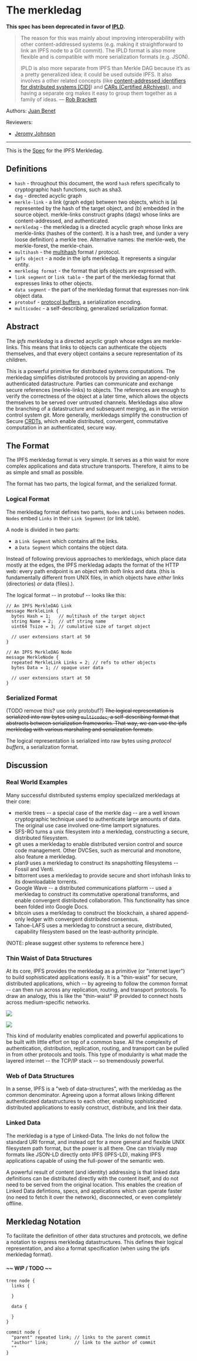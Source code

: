 # The merkledag

**This spec has been deprecated in favor of [IPLD](https://github.com/ipld/specs/tree/master/ipld).**

> The reason for this was mainly about improving interoperability with other content-addressed systems (e.g. making it straightforward to link an IPFS node to a Git commit). The IPLD format is also more flexible and is compatible with more serialization formats (e.g. JSON).
>
>IPLD is also more separate from IPFS than Merkle DAG because it’s as a pretty generalized idea; it could be used outside IPFS. It also involves a other related concepts (like [content-addressed identifiers for distributed systems [CID]](https://github.com/ipld/cid)) and [CARs (Certified ARchives)](https://github.com/ipld/specs/blob/master/CAR.md)), and having a separate org makes it easy to group them together as a family of ideas. — [Rob Brackett](https://github.com/ipfs/specs/issues/179#issuecomment-389980396)

Authors: [Juan Benet](https://github.com/jbenet)

Reviewers:

- [Jeromy Johnson](https://github.com/whyrusleeping)

* * *

This is the [Spec](../) for the IPFS Merkledag.

## Definitions

- `hash` - throughout this document, the word `hash` refers specifically to cryptographic hash functions, such as sha3.
- `dag` - directed acyclic graph
- `merkle-link` - a link (graph edge) between two objects, which is (a) represented by the hash of the target object, and (b) embedded in the source object. merkle-links construct graphs (dags) whose links are content-addressed, and authenticated.
- `merkledag` - the merkledag is a directed acyclic graph whose links are merkle-links (hashes of the content). It is a hash tree, and (under a very loose definition) a merkle tree. Alternative names: the merkle-web, the merkle-forest, the merkle-chain.
- `multihash` - the [multihash](https://github.com/jbenet/multihash) format / protocol.
- `ipfs object` - a node in the ipfs merkledag. It represents a singular entity.
- `merkledag format` - the format that ipfs objects are expressed with.
- `link segment` or `link table` - the part of the merkledag format that expresses links to other objects.
- `data segment` - the part of the merkledag format that expresses non-link object data.
- `protobuf` - [protocol buffers](https://developers.google.com/protocol-buffers/), a serialization encoding.
- `multicodec` - a self-describing, generalized serialization format.

## Abstract

The _ipfs merkledag_ is a directed acyclic graph whose edges are merkle-links. This means that links to objects can authenticate the objects themselves, and that every object contains a secure representation of its children.

This is a powerful primitive for distributed systems computations. The merkledag simplifies distributed protocols by providing an append-only authenticated datastructure. Parties can communicate and exchange secure references (merkle-links) to objects. The references are enough to verify the correctness of the object at a later time, which allows the objects themselves to be served over untrusted channels. Merkledags also allow the branching of a datastructure and subsequent merging, as in the version control system git. More generally, merkledags simplify the construction of Secure [CRDTs](http://en.wikipedia.org/wiki/Conflict-free_replicated_data_type), which enable distributed, convergent, commutative computation in an authenticated, secure way.

## The Format

The IPFS merkledag format is very simple. It serves as a thin waist for more complex applications and data structure transports. Therefore, it aims to be as simple and small as possible.

The format has two parts, the logical format, and the serialized format.

### Logical Format

The merkledag format defines two parts, `Nodes` and `Links` between nodes. `Nodes` embed `Links` in their `Link Segement` (or link table).

A node is divided in two parts:
- a `Link Segment` which contains all the links.
- a `Data Segment` which contains the object data.

Instead of following previous approaches to merkledags, which place data mostly at the edges, the IPFS merkledag adapts the format of the HTTP web: every path endpoint is an object with _both_ links and data. (this is fundamentally different from UNIX files, in which objects have _either_ links (directories) _or_ data (files).).

The logical format -- in protobuf -- looks like this:

```proto3
// An IPFS MerkleDAG Link
message MerkleLink {
  bytes Hash = 1;   // multihash of the target object
  string Name = 2;  // utf string name
  uint64 Tsize = 3; // cumulative size of target object

  // user extensions start at 50
}

// An IPFS MerkleDAG Node
message MerkleNode {
  repeated MerkleLink Links = 2; // refs to other objects
  bytes Data = 1; // opaque user data

  // user extensions start at 50
}
```

### Serialized Format


(TODO remove this? use only protobuf?)
~~The logical representation is serialized into raw bytes using `multicodec`, a self-describing format that abstracts between serialization frameworks. That way, we can use the ipfs merkledag with various marshaling and serialization formats.~~

The logical representation is serialized into raw bytes using _protocol buffers_, a serialization format.

## Discussion

### Real World Examples

Many successful distributed systems employ specialized merkledags at their core:
- merkle trees -- a special case of the merkle dag -- are a well known cryptographic technique used to authenticate large amounts of data. The original use case involved one-time lamport signatures.
- SFS-RO turns a unix filesystem into a merkledag, constructing a secure, distributed filesystem.
- git uses a merkledag to enable distributed version control and source code management. Other DVCSes, such as mercurial and monotone, also feature a merkledag.
- plan9 uses a merkledag to construct its snapshotting filesystems -- Fossil and Venti.
- bittorrent uses a merkledag to provide secure and short infohash links to its downloadable torrents.
- Google Wave -- a distributed communications platform -- used a merkledag to construct its commutative operational transforms, and enable convergent distributed collaboration. This functionality has since been folded into Google Docs.
- bitcoin uses a merkledag to construct the blockchain, a shared append-only ledger with convergent distributed consensus.
- Tahoe-LAFS uses a merkledag to construct a secure, distributed, capability filesystem based on the least-authority principle.

(NOTE: please suggest other systems to reference here.)

### Thin Waist of Data Structures

At its core, IPFS provides the merkledag as a primitive (or "internet layer") to build sophisticated applications easily. It is a "thin-waist" for secure, distributed applications, which -- by agreeing to follow the common format -- can then run across any replication, routing, and transport protocols. To draw an analogy, this is like the "thin-waist" IP provided to connect hosts across medium-specific networks.

![](mdag.waist.png)

![](ip.waist.png)

This kind of modularity enables complicated and powerful applications to be built with little effort on top of a common base. All the complexity of authentication, distribution, replication, routing, and transport can be pulled in from other protocols and tools. This type of modularity is what made the layered internet -- the TCP/IP stack -- so tremendously powerful.

### Web of Data Structures

In a sense, IPFS is a "web of data-structures", with the merkledag as the common denominator. Agreeing upon a format allows linking different authenticated datastructures to each other, enabling sophisticated distributed applications to easily construct, distribute, and link their data.

### Linked Data

The merkledag is a type of Linked-Data. The links do not follow the standard URI format, and instead opt for a more general and flexible UNIX filesystem path format, but the power is all there. One can trivially map formats like JSON-LD directly onto IPFS (IPFS-LD), making IPFS applications capable of using the full-power of the semantic web.

A powerful result of content (and identity) addressing is that linked data definitions can be distributed directly with the content itself, and do not need to be served from the original location. This enables the creation of Linked Data defintions, specs, and applications which can operate faster (no need to fetch it over the network), disconnected, or even completely offline.

## Merkledag Notation

To facilitate the definition of other data structures and protocols, we define a notation to express merkledag datastructures. This defines their logical representation, and also a format specification (when using the ipfs merkledag format).

#### ~~ WIP / TODO ~~

```
tree node {
  links {

  }

  data {

  }
}

commit node {
  "parent" repeated link; // links to the parent commit
  "author" link;          // link to the author of commit
  ""
}
```
